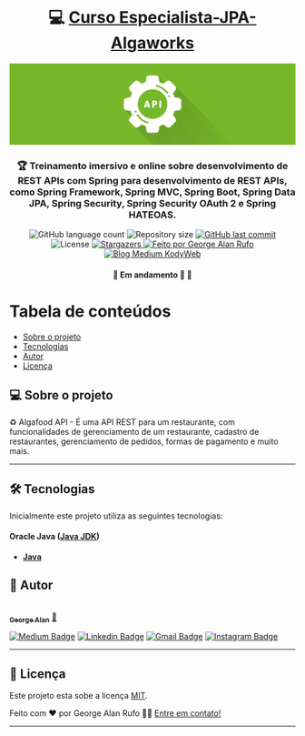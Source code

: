 

<h1 align="center">
     💻 <a href="https://www.algaworks.com/" alt="site da Algaworks" target="_blank"> Curso Especialista-JPA-Algaworks </a>
</h1>

![](https://raw.githubusercontent.com/georgealan/Especialista-Spring-REST-Algaworks/master/assets/img/AlgaworksSpringRESTBanner.jpg)

<h3 align="center">
    🏆 Treinamento imersivo e online sobre desenvolvimento de REST APIs com Spring para desenvolvimento de REST APIs, como Spring Framework, Spring MVC, Spring Boot, Spring Data JPA, Spring Security, Spring Security OAuth 2 e Spring HATEOAS.
</h3>

<p align="center">
  <img alt="GitHub language count" src="https://img.shields.io/github/languages/count/georgealan/Especialista-JPA-Algaworks?color=%2304D361">

  <img alt="Repository size" src="https://img.shields.io/github/repo-size/georgealan/Especialista-JPA-Algaworks">
  
  <a href="https://github.com/georgealan/Especialista-JPA-Algaworks/commits/master">
    <img alt="GitHub last commit" src="https://img.shields.io/github/last-commit/georgealan/Especialista-JPA-Algaworks">
  </a>
    
   <img alt="License" src="https://img.shields.io/badge/license-MIT-brightgreen">
   <a href="https://github.com/georgealan/Especialista-JPA-Algaworks/stargazers">
    <img alt="Stargazers" src="https://img.shields.io/github/stars/georgealan/Especialista-JPA-Algaworks?style=social">
  </a>

  <a href="https://kodyweb.com.br">
    <img alt="Feito por George Alan Rufo" src="https://img.shields.io/badge/feito%20por-George-%237519C1">
  </a>
  
  <a href="https://medium.com/kodyweb">
    <img alt="Blog Medium KodyWeb" src="https://img.shields.io/badge/Blog-KodyWeb-black?style=flat&logo=Medium">
  </a>
</p>

<h4 align="center">
	🚧   Em andamento 🚀 🚧
</h4>

Tabela de conteúdos
=================
<!--ts-->
   * [Sobre o projeto](#-sobre-o-projeto)
   * [Tecnologias](#-tecnologias)
   * [Autor](#-autor)
   * [Licença](#user-content--licença)
<!--te-->


## 💻 Sobre o projeto

♻️ Algafood API - É uma API REST para um restaurante, com funcionalidades de gerenciamento de um restaurante, cadastro de restaurantes, gerenciamento de pedidos, formas de pagamento e muito mais.

---

## :hammer_and_wrench: Tecnologias

Inicialmente este projeto utiliza as seguintes tecnologias:
#### **Oracle Java**  ([Java JDK](https://www.oracle.com/java/technologies/downloads/))

-   **[Java](https://react-icons.github.io/react-icons/)**

## 🦸 Autor

<a href="https://blog.kodyweb.com.br/author/george/">
 <img style="border-radius: 50%;" src="https://avatars2.githubusercontent.com/u/37253093?s=400&u=4793c91ecbabc6342381bd7c411d323f14e59dce&v=4" width="100px;" alt=""/>
 <br />
 <sub><b>George Alan</b></sub></a> <a href="https://www.linkedin.com/in/george-alan-fullstack-developer/" title="George Alan">🚀</a>
 <br />

[![Medium Badge](https://img.shields.io/badge/-KodyWeb-black?style=flat-square&labelColor=black&logo=medium&logoColor=white&link=https://medium.com/kodyweb)](https://medium.com/kodyweb) [![Linkedin Badge](https://img.shields.io/badge/-George-blue?style=flat-square&logo=Linkedin&logoColor=white&link=https://www.linkedin.com/in/george-alan-fullstack-developer/)](https://www.linkedin.com/in/george-alan-fullstack-developer/) 
[![Gmail Badge](https://img.shields.io/badge/-georgealan@gmail.com-c14438?style=flat-square&logo=Gmail&logoColor=white&link=mailto:georgealan@gmail.com)](mailto:georgealanrufo@gmail.com) [![Instagram Badge](https://img.shields.io/badge/-georgealan-a43b9d?style=flat-square&logo=Instagram&logoColor=white&link=https://www.instagram.com/georgealanrufo/)](https://www.instagram.com/georgealanrufo/)

---

## 📝 Licença

Este projeto esta sobe a licença [MIT](./LICENSE).

Feito com ❤️ por George Alan Rufo 👋🏽 [Entre em contato!](https://www.linkedin.com/in/george-alan-fullstack-developer/)

---
